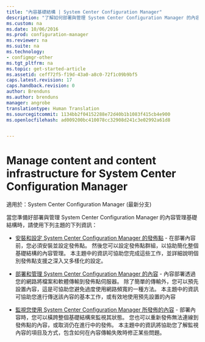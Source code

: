 ```yaml
---
title: "內容基礎結構 | System Center Configuration Manager"
description: "了解如何部署與管理 System Center Configuration Manager 的內容管理基礎結構。"
ms.custom: na
ms.date: 10/06/2016
ms.prod: configuration-manager
ms.reviewer: na
ms.suite: na
ms.technology:
- configmgr-other
ms.tgt_pltfrm: na
ms.topic: get-started-article
ms.assetid: ceff72f5-f19d-43a0-a8c0-72f1c09b9bf5
caps.latest.revision: 17
caps.handback.revision: 0
author: Brenduns
ms.author: brenduns
manager: angrobe
translationtype: Human Translation
ms.sourcegitcommit: 1134bb2f04152288e72d40b1b1083f415cb4e900
ms.openlocfilehash: ad009200bc410078cc32908d241c3e02992a61d8


---
```

# <a name="manage-content-and-content-infrastructure-for-system-center-configuration-manager"></a>Manage content and content infrastructure for System Center Configuration Manager

適用於：System Center Configuration Manager (最新分支)

當您準備好部署與管理 System Center Configuration Manager 的內容管理基礎結構時，請使用下列主題的下列資訊：  

-   [安裝和設定 System Center Configuration Manager 的發佈點](../../../../core/servers/deploy/configure/install-and-configure-distribution-points.md) - 在部署內容前，您必須安裝並設定發佈點。 然後您可以設定發佈點群組，以協助簡化整個基礎結構的內容管理。 本主題中的資訊可協助您完成這些工作，並詳細說明個別發佈點支援之深入又多樣化的設定。  

-   [部署和管理 System Center Configuration Manager 的內容](../../../../core/servers/deploy/configure/deploy-and-manage-content.md) - 內容部署透過您的網路將檔案和軟體傳輸到發佈點伺服器。 除了簡單的傳輸外，您可以預先設置內容，這是可協助您避免過度使用網路頻寬的一種方法。 本主題中的資訊可協助您進行傳送該內容的基本工作，或有效地使用預先設置的內容  

-   [監視您使用 System Center Configuration Manager 所發佈的內容](../../../../core/servers/deploy/configure/monitor-content-you-have-distributed.md) - 部署內容時，您可以橫跨整個基礎結構來監視其狀態。 您也可以重新發佈無法連線到發佈點的內容，或取消仍在進行中的發佈。 本主題中的資訊將協助您了解監視內容的項目及方式，包含如何在內容傳輸失敗時修正某些問題。  



<!--HONumber=Nov16_HO1-->


